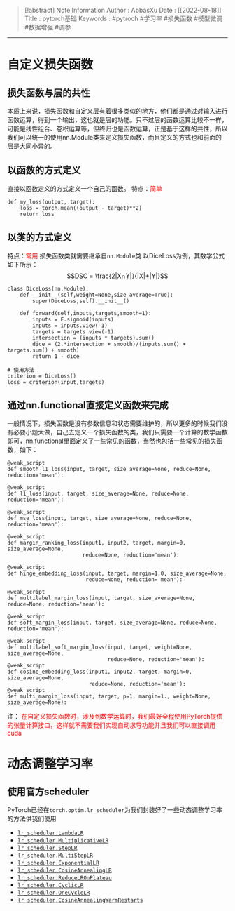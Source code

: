 > [!abstract] Note Information
> Author : AbbasXu
> Date : [[2022-08-18]]
> Title : pytorch基础
> Keywords : #pytroch #学习率 #损失函数 #模型微调 #数据增强 #调参
---
# 自定义损失函数
## 损失函数与层的共性
本质上来说，损失函数和自定义层有着很多类似的地方，他们都是通过对输入进行函数运算，得到一个输出，这也就是层的功能。只不过层的函数运算比较不一样，可能是线性组合、卷积运算等，但终归也是函数运算，正是基于这样的共性，所以我们可以统一的使用nn.Module类来定义损失函数，而且定义的方式也和前面的层是大同小异的。
## 以函数的方式定义
直接以函数定义的方式定义一个自己的函数。
特点：<font color=red>简单</font>
```
def my_loss(output, target):
    loss = torch.mean((output - target)**2)
    return loss
```
## 以类的方式定义
特点：<font color=red>常用</font>
损失函数类就需要继承自`nn.Module`类
以DiceLoss为例，其数学公式如下所示： 
$$DSC = \frac{2|X∩Y|}{|X|+|Y|}$$

```
class DiceLoss(nn.Module):
    def __init__(self,weight=None,size_average=True):
        super(DiceLoss,self).__init__()
        
    def forward(self,inputs,targets,smooth=1):
        inputs = F.sigmoid(inputs)       
        inputs = inputs.view(-1)
        targets = targets.view(-1)
        intersection = (inputs * targets).sum()                   
        dice = (2.*intersection + smooth)/(inputs.sum() + targets.sum() + smooth)  
        return 1 - dice

# 使用方法    
criterion = DiceLoss()
loss = criterion(input,targets)
```

## 通过nn.functional直接定义函数来完成
一般情况下，损失函数是没有参数信息和状态需要维护的，所以更多的时候我们没有必要小题大做，自己去定义一个损失函数的类，我们只需要一个计算的数学函数即可，nn.functional里面定义了一些常见的函数，当然也包括一些常见的损失函数，如下：

```
@weak_script
def smooth_l1_loss(input, target, size_average=None, reduce=None, reduction='mean'):
 
@weak_script
def l1_loss(input, target, size_average=None, reduce=None, reduction='mean'):
 
@weak_script
def mse_loss(input, target, size_average=None, reduce=None, reduction='mean'):
 
@weak_script
def margin_ranking_loss(input1, input2, target, margin=0, size_average=None,
                        reduce=None, reduction='mean'):
 
@weak_script
def hinge_embedding_loss(input, target, margin=1.0, size_average=None,
                         reduce=None, reduction='mean'):
 
@weak_script
def multilabel_margin_loss(input, target, size_average=None, reduce=None, reduction='mean'):
 
@weak_script
def soft_margin_loss(input, target, size_average=None, reduce=None, reduction='mean'):
 
@weak_script
def multilabel_soft_margin_loss(input, target, weight=None, size_average=None,
                                reduce=None, reduction='mean'):
@weak_script
def cosine_embedding_loss(input1, input2, target, margin=0, size_average=None,
                          reduce=None, reduction='mean'):
@weak_script
def multi_margin_loss(input, target, p=1, margin=1., weight=None, size_average=None):
```
注：
<font color=red>在自定义损失函数时，涉及到数学运算时，我们最好全程使用PyTorch提供的张量计算接口，这样就不需要我们实现自动求导功能并且我们可以直接调用cuda</font>
# 动态调整学习率
## 使用官方scheduler
PyTorch已经在`torch.optim.lr_scheduler`为我们封装好了一些动态调整学习率的方法供我们使用
-   [`lr_scheduler.LambdaLR`](https://pytorch.org/docs/stable/generated/torch.optim.lr_scheduler.LambdaLR.html#torch.optim.lr_scheduler.LambdaLR)
-   [`lr_scheduler.MultiplicativeLR`](https://pytorch.org/docs/stable/generated/torch.optim.lr_scheduler.MultiplicativeLR.html#torch.optim.lr_scheduler.MultiplicativeLR)
-   [`lr_scheduler.StepLR`](https://pytorch.org/docs/stable/generated/torch.optim.lr_scheduler.StepLR.html#torch.optim.lr_scheduler.StepLR)
-   [`lr_scheduler.MultiStepLR`](https://pytorch.org/docs/stable/generated/torch.optim.lr_scheduler.MultiStepLR.html#torch.optim.lr_scheduler.MultiStepLR)
-   [`lr_scheduler.ExponentialLR`](https://pytorch.org/docs/stable/generated/torch.optim.lr_scheduler.ExponentialLR.html#torch.optim.lr_scheduler.ExponentialLR) 
-   [`lr_scheduler.CosineAnnealingLR`](https://pytorch.org/docs/stable/generated/torch.optim.lr_scheduler.CosineAnnealingLR.html#torch.optim.lr_scheduler.CosineAnnealingLR)
-   [`lr_scheduler.ReduceLROnPlateau`](https://pytorch.org/docs/stable/generated/torch.optim.lr_scheduler.ReduceLROnPlateau.html#torch.optim.lr_scheduler.ReduceLROnPlateau)
-   [`lr_scheduler.CyclicLR`](https://pytorch.org/docs/stable/generated/torch.optim.lr_scheduler.CyclicLR.html#torch.optim.lr_scheduler.CyclicLR)
-   [`lr_scheduler.OneCycleLR`](https://pytorch.org/docs/stable/generated/torch.optim.lr_scheduler.OneCycleLR.html#torch.optim.lr_scheduler.OneCycleLR)
-   [`lr_scheduler.CosineAnnealingWarmRestarts`](https://pytorch.org/docs/stable/generated/torch.optim.lr_scheduler.CosineAnnealingWarmRestarts.html#torch.optim.lr_scheduler.CosineAnnealingWarmRestarts)
